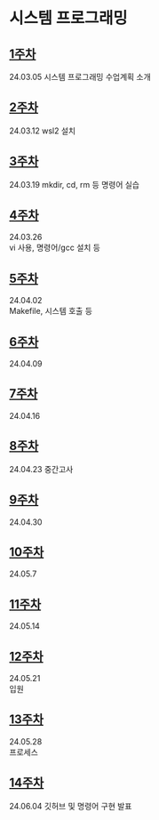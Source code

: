 # 시스템 프로그래밍

## [1주차](https://github.com/Kimra0467/SystemP/tree/main/Week1) 
24.03.05
시스템 프로그래밍 수업계획 소개 

## [2주차](https://github.com/Kimra0467/SystemP/tree/main/Week2)
24.03.12
wsl2 설치

## [3주차](https://github.com/Kimra0467/SystemP/tree/main/Week3)
24.03.19
mkdir, cd, rm 등 명령어 실습
  
## [4주차](https://github.com/Kimra0467/SystemP/tree/main/Week4)  
24.03.26  
vi 사용, 명령어/gcc 설치 등    

## [5주차](https://github.com/Kimra0467/SystemP/tree/main/Week5)  
24.04.02  
Makefile, 시스템 호출 등

## [6주차](https://github.com/Kimra0467/SystemP/tree/main/Week6)  
24.04.09  

## [7주차](https://github.com/Kimra0467/SystemP/tree/main/Week7)  
24.04.16  

## [8주차](https://github.com/Kimra0467/SystemP/tree/main/Week8)  
24.04.23  중간고사

## [9주차](https://github.com/Kimra0467/SystemP/tree/main/Week9) 
24.04.30  


## [10주차](https://github.com/Kimra0467/SystemP/tree/main/Week10)
24.05.7

## [11주차](https://github.com/Kimra0467/SystemP/tree/main/Week11)
24.05.14
  
## [12주차](https://github.com/Kimra0467/SystemP/tree/main/Week12)  
24.05.21    
입원  
## [13주차](https://github.com/Kimra0467/SystemP/tree/main/Week13)  
24.05.28  
프로세스  

## [14주차](https://github.com/Kimra0467/SystemP/tree/main/Week14)  
24.06.04
깃허브 및 명령어 구현 발표
